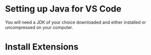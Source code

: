 # Setting up Java for VS Code

You will need a JDK of your choice downloaded and either installed or uncompressed on your computer.

# Install Extensions
